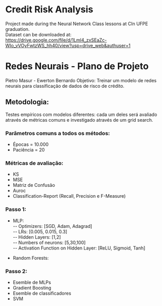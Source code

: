 # Credit Risk Analysis
Project made during the Neural Network Class lessons at CIn UFPE graduation.  
Dataset can be downloaded at: https://drive.google.com/file/d/1Lml4_zxSEaZc-WIo_vVOyFwtzWS_hh40/view?usp=drive_web&authuser=1

# Redes Neurais - Plano de Projeto
Pietro Masur - Ewerton Bernardo
Objetivo: 
Treinar um modelo de redes neurais para classificação de dados de risco de crédito.

## Metodologia:  
Testes empíricos com modelos diferentes: cada um deles será avaliado através de métricas comuns e investigado através de um grid search.  
  
### Parâmetros comuns a todos os métodos:  
- Épocas = 10.000  
- Paciência = 20  
### Métricas de avaliação: 
   - KS
   - MSE
   - Matriz de Confusão
   - Auroc
   - Classification-Report (Recall, Precision e F-Measure)

### Passo 1:
- MLP:  
-- Optimizers: [SGD, Adam, Adagrad]  
-- LRs: [0.005, 0.015, 0.3]  
-- Hidden Layers: [1,2]  
-- Numbers of neurons: [5,30,100]  
-- Activation Function on Hidden Layer: [ReLU, Sigmoid, Tanh]  
  
- Random Forests:
  
### Passo 2:  
- Esemble de MLPs  
- Gradient Boosting  
- Esemble de classificadores  
- SVM  
